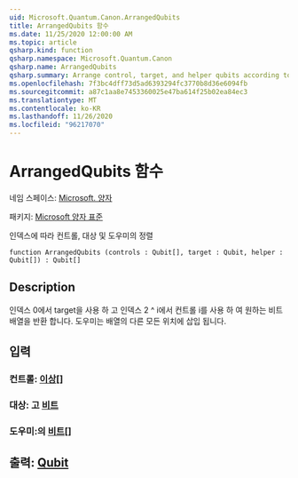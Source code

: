 ```yaml
---
uid: Microsoft.Quantum.Canon.ArrangedQubits
title: ArrangedQubits 함수
ms.date: 11/25/2020 12:00:00 AM
ms.topic: article
qsharp.kind: function
qsharp.namespace: Microsoft.Quantum.Canon
qsharp.name: ArrangedQubits
qsharp.summary: Arrange control, target, and helper qubits according to an index
ms.openlocfilehash: 7f3bc4dff73d5ad6393294fc3770b8d36e6094fb
ms.sourcegitcommit: a87c1aa8e7453360025e47ba614f25b02ea84ec3
ms.translationtype: MT
ms.contentlocale: ko-KR
ms.lasthandoff: 11/26/2020
ms.locfileid: "96217070"
---
```

# <a name="arrangedqubits-function"></a>ArrangedQubits 함수

네임 스페이스: [Microsoft. 양자](xref:Microsoft.Quantum.Canon)

패키지: [Microsoft 양자 표준](https://nuget.org/packages/Microsoft.Quantum.Standard)


인덱스에 따라 컨트롤, 대상 및 도우미의 정렬

```qsharp
function ArrangedQubits (controls : Qubit[], target : Qubit, helper : Qubit[]) : Qubit[]
```


## <a name="description"></a>Description

인덱스 0에서 target을 사용 하 고 인덱스 2 ^ i에서 컨트롤 i를 사용 하 여 원하는 비트 배열을 반환 합니다.  도우미는 배열의 다른 모든 위치에 삽입 됩니다.

## <a name="input"></a>입력

### <a name="controls--qubit"></a>컨트롤: [이상](xref:microsoft.quantum.lang-ref.qubit)[]




### <a name="target--qubit"></a>대상: 고 [비트](xref:microsoft.quantum.lang-ref.qubit)




### <a name="helper--qubit"></a>도우미:의 [비트](xref:microsoft.quantum.lang-ref.qubit)[]





## <a name="output--qubit"></a>출력: [Qubit](xref:microsoft.quantum.lang-ref.qubit)


